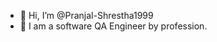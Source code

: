 - 👋 Hi, I’m @Pranjal-Shrestha1999
- 👀 I am a software QA Engineer by  profession.
  

<!---
Pranjal-Shrestha1999/Pranjal-Shrestha1999 is a ✨ special ✨ repository because its `README.md` (this file) appears on your GitHub profile.
You can click the Preview link to take a look at your changes.
--->
